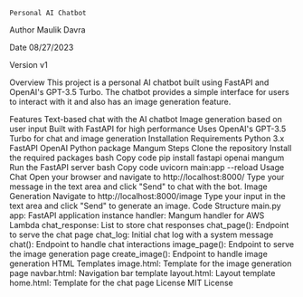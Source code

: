 `Personal AI Chatbot`

Author
Maulik Davra

Date
08/27/2023

Version
v1

Overview
This project is a personal AI chatbot built using FastAPI and OpenAI's GPT-3.5 Turbo. The chatbot provides a simple interface for users to interact with it and also has an image generation feature.

Features
Text-based chat with the AI chatbot
Image generation based on user input
Built with FastAPI for high performance
Uses OpenAI's GPT-3.5 Turbo for chat and image generation
Installation
Requirements
Python 3.x
FastAPI
OpenAI Python package
Mangum
Steps
Clone the repository
Install the required packages
bash
Copy code
pip install fastapi openai mangum
Run the FastAPI server
bash
Copy code
uvicorn main:app --reload
Usage
Chat
Open your browser and navigate to http://localhost:8000/
Type your message in the text area and click "Send" to chat with the bot.
Image Generation
Navigate to http://localhost:8000/image
Type your input in the text area and click "Send" to generate an image.
Code Structure
main.py
app: FastAPI application instance
handler: Mangum handler for AWS Lambda
chat_response: List to store chat responses
chat_page(): Endpoint to serve the chat page
chat_log: Initial chat log with a system message
chat(): Endpoint to handle chat interactions
image_page(): Endpoint to serve the image generation page
create_image(): Endpoint to handle image generation
HTML Templates
image.html: Template for the image generation page
navbar.html: Navigation bar template
layout.html: Layout template
home.html: Template for the chat page
License
MIT License

